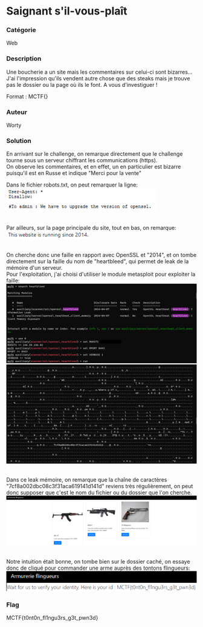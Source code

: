 # Saignant s'il-vous-plaît

### Catégorie

Web

### Description

Une boucherie a un site mais les commentaires sur celui-ci sont bizarres...<br/> 
J'ai l'impression qu'ils vendent autre chose que des steaks mais je trouve pas le dossier ou la page où ils le font. A vous d'investiguer !

Format : MCTF{}

### Auteur 

Worty

### Solution

En arrivant sur le challenge, on remarque directement que le challenge tourne sous un serveur chiffrant les communications (https).<br/>
On observe les commentaires, et en effet, un en particulier est bizarre puisqu'il est en Russe et indique "Merci pour la vente"<br/>

Dans le fichier robots.txt, on peut remarquer la ligne:<br/>
![alt](images/robots.png)
<br/><br/>

Par ailleurs, sur la page principale du site, tout en bas, on remarque:<br/>
![alt](images/mainpage.png)
<br/><br/>

On cherche donc une faille en rapport avec OpenSSL et "2014", et on tombe directement sur la faille du nom de "heartbleed", qui permet de leak de la mémoire d'un serveur.<br/>
Pour l'exploitation, j'ai choisi d'utiliser le module metasploit pour exploiter la faille:<br/>
![alt](images/metasploit1.png)
<br/>
![alt](images/metasploit2.png)
<br/><br/>

Dans ce leak mémoire, on remarque que la chaîne de caractères "7cf8a002dbc08c3f31aca619141d141d" reviens très régulièrement, on peut donc supposer que c'est le nom du fichier ou du dossier que l'on cherche.<br/>
![alt](images/secret_folder.png)
<br/><br/>

Notre intuition était bonne, on tombe bien sur le dossier caché, on essaye donc de cliqué pour commander une arme auprès des tontons flingueurs:<br/>
![alt](images/flag.png)
<br/>

### Flag

MCTF{t0nt0n_fl1ngu3rs_g3t_pwn3d}